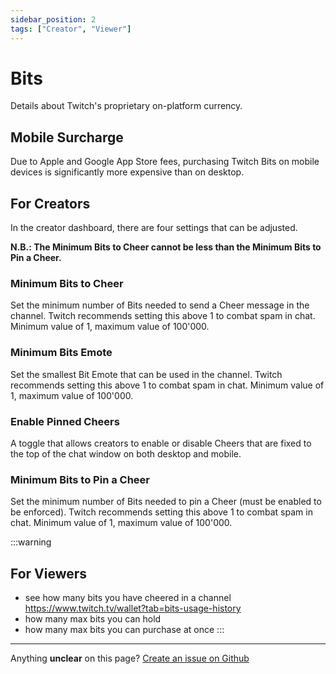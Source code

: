 ```yaml
---
sidebar_position: 2
tags: ["Creator", "Viewer"]
---
```


# Bits
Details about Twitch's proprietary on-platform currency.

## Mobile Surcharge
Due to Apple and Google App Store fees, purchasing Twitch Bits on mobile devices is significantly more expensive than on desktop.

## For Creators
In the creator dashboard, there are four settings that can be adjusted.

**N.B.: The Minimum Bits to Cheer cannot be less than the Minimum Bits to Pin a Cheer.**

### Minimum Bits to Cheer
Set the minimum number of Bits needed to send a Cheer message in the channel. Twitch recommends setting this above 1 to combat spam in chat. Minimum value of 1, maximum value of 100'000.

### Minimum Bits Emote
Set the smallest Bit Emote that can be used in the channel. Twitch recommends setting this above 1 to combat spam in chat. Minimum value of 1, maximum value of 100'000.

### Enable Pinned Cheers
A toggle that allows creators to enable or disable Cheers that are fixed to the top of the chat window on both desktop and mobile.

### Minimum Bits to Pin a Cheer
Set the minimum number of Bits needed to pin a Cheer (must be enabled to be enforced). Twitch recommends setting this above 1 to combat spam in chat. Minimum value of 1, maximum value of 100'000.

:::warning
## For Viewers
- see how many bits you have cheered in a channel https://www.twitch.tv/wallet?tab=bits-usage-history
- how many max bits you can hold
- how many max bits you can purchase at once
:::

---
Anything **unclear** on this page? [Create an issue on Github](https://github.com/matthewbrandt/streamerwiki/issues/new)
